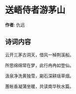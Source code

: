 # 送峿侍者游茅山

**作者**: 仇远

## 诗词内容

云开三茅古洞天，借风一棹荆溪船。

所思绵绵常在梦，此行冉冉如登仙。

汲泉净洗黄独雪，㔉石深耕瑶草烟。

蕙帐香凝蒲坐暖，共读南华秋水篇。

